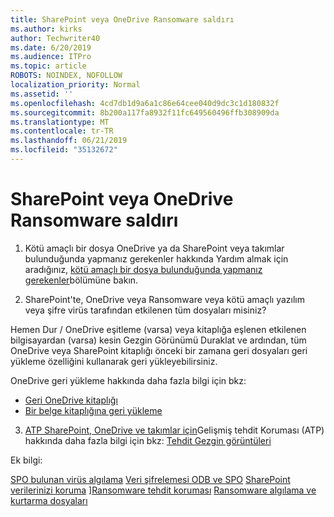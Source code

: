 ```yaml
---
title: SharePoint veya OneDrive Ransomware saldırı
ms.author: kirks
author: Techwriter40
ms.date: 6/20/2019
ms.audience: ITPro
ms.topic: article
ROBOTS: NOINDEX, NOFOLLOW
localization_priority: Normal
ms.assetid: ''
ms.openlocfilehash: 4cd7db1d9a6a1c86e64cee040d9dc3c1d180832f
ms.sourcegitcommit: 8b200a117fa8932f11fc649560496ffb308909da
ms.translationtype: MT
ms.contentlocale: tr-TR
ms.lasthandoff: 06/21/2019
ms.locfileid: "35132672"
---
```

# <a name="ransomware-attack-in-sharepoint-or-onedrive"></a>SharePoint veya OneDrive Ransomware saldırı

1.  Kötü amaçlı bir dosya OneDrive ya da SharePoint veya takımlar bulunduğunda yapmanız gerekenler hakkında Yardım almak için aradığınız, [kötü amaçlı bir dosya bulunduğunda yapmanız gerekenler](https://support.office.com/en-ie/article/what-to-do-when-a-malicious-file-is-found-in-sharepoint-online-onedrive-or-microsoft-teams-01e902ad-a903-4e0f-b093-1e1ac0c37ad2)bölümüne bakın.

2.  SharePoint'te, OneDrive veya Ransomware veya kötü amaçlı yazılım veya şifre virüs tarafından etkilenen tüm dosyaları misiniz? 

Hemen Dur / OneDrive eşitleme (varsa) veya kitaplığa eşlenen etkilenen bilgisayardan (varsa) kesin Gezgin Görünümü Duraklat ve ardından, tüm OneDrive veya SharePoint kitaplığı önceki bir zamana geri dosyaları geri yükleme özelliğini kullanarak geri yükleyebilirsiniz. 

OneDrive geri yükleme hakkında daha fazla bilgi için bkz:

- [Geri OneDrive kitaplığı](https://support.office.com/article/restore-your-onedrive-fa231298-759d-41cf-bcd0-25ac53eb8a150)
- [Bir belge kitaplığına geri yükleme](https://support.office.com/article/restore-a-document-library-317791c3-8bd0-4dfd-8254-3ca90883d39a?ui=en-US&rs=en-US&ad=US)

3. [ATP SharePoint, OneDrive ve takımlar için](https://docs.microsoft.com/en-us/office365/securitycompliance/atp-for-spo-odb-and-teams)Gelişmiş tehdit Koruması (ATP) hakkında daha fazla bilgi için bkz:
[Tehdit Gezgin görüntüleri](https://docs.microsoft.com/en-us/office365/securitycompliance/threat-explorer-views)

Ek bilgi:

[SPO bulunan virüs algılama](https://docs.microsoft.com/en-us/office365/securitycompliance/virus-detection-in-spo)
[Veri şifrelemesi ODB ve SPO](https://docs.microsoft.com/en-us/office365/securitycompliance/data-encryption-in-odb-and-spo)
[SharePoint verilerinizi koruma](https://docs.microsoft.com/en-us/sharepoint/safeguarding-your-data) ][Ransomware tehdit koruması](https://docs.microsoft.com/en-us/windows/security/threat-protection/intelligence/ransomware-malware)
[Ransomware algılama ve kurtarma dosyaları](https://support.office.com/en-ie/article/Ransomware-detection-and-recovering-your-files-0d90ec50-6bfd-40f4-acc7-b8c12c73637f)